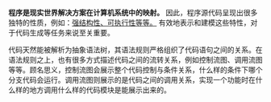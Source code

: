 **程序是现实世界解决方案在计算机系统中的映射。** 因此，程序源代码呈现出很多独特的性质，例如：<u>强结构性、可执行性等等。</u> 有效地表示和建模这些特性，对于代码生成等任务来说至关重要。

代码天然能被解析为抽象语法树，其语法规则严格组织了代码语句之间的关系。在语法规则之上，也有很多方式描述代码之间的流转关系，例如控制流图、调用流图等等。顾名思义，控制流图会展示整个代码控制与条件关系，什么样的条件下哪个分支代码会运行。调用流图则展示的是代码之间的调用关系，实现一个功能时在什么样的地方调用什么样的代码模块是能展示出来的。

